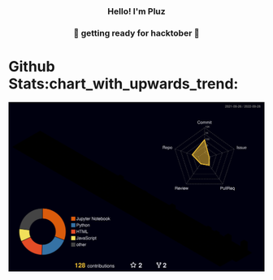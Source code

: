 

<h3 align="center">Hello! I'm Pluz</h3>
<h3 align="center"> &#127875; getting ready for hacktober &#127875; </h3>
<h1>Github Stats:chart_with_upwards_trend:</h1>


![](./profile-3d-contrib/profile-night-rainbow.svg)




